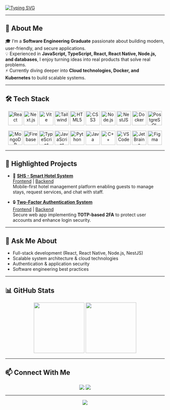 [![Typing SVG](https://readme-typing-svg.demolab.com?font=Fira+Code&weight=500&size=28&duration=3000&pause=1000&color=4AE473&center=true&multiline=true&width=850&height=120&lines=👋+Hi%2C+I'm+Raphael+Benoliel!;Full-Stack+Software+Engineer;React+%26+Node.js+Enthusiast;Building+Scalable+%26+Secure+Apps)](https://github.com/RaphaelBenoliel)

---

## 🌟 About Me  

🎓 I’m a **Software Engineering Graduate** passionate about building modern, user-friendly, and secure applications.  
💡 Experienced in **JavaScript, TypeScript, React, React Native, Node.js, and databases**, I enjoy turning ideas into real products that solve real problems.  
⚡ Currently diving deeper into **Cloud technologies, Docker, and Kubernetes** to build scalable systems.  

---
## 🛠️ Tech Stack  

<p align="center">
  <a href="https://react.dev/" target="_blank"><img src="https://cdn.jsdelivr.net/gh/devicons/devicon/icons/react/react-original.svg" title="React" alt="React" height="45"/></a>
  <a href="https://nextjs.org/" target="_blank"><img src="https://cdn.jsdelivr.net/gh/devicons/devicon/icons/nextjs/nextjs-original.svg" title="Next.js" alt="Next.js" height="45"/></a>
  <a href="https://vitejs.dev/" target="_blank"><img src="https://cdn.jsdelivr.net/gh/devicons/devicon/icons/vitejs/vitejs-original.svg" title="Vite" alt="Vite" height="45"/></a>
  <a href="https://tailwindcss.com/" target="_blank"><img src="https://cdn.jsdelivr.net/gh/devicons/devicon/icons/tailwindcss/tailwindcss-original.svg" title="Tailwind CSS" alt="Tailwind" height="45"/></a>
  <a href="https://developer.mozilla.org/docs/Web/HTML" target="_blank"><img src="https://cdn.jsdelivr.net/gh/devicons/devicon/icons/html5/html5-original.svg" title="HTML5" alt="HTML5" height="45"/></a>
  <a href="https://developer.mozilla.org/docs/Web/CSS" target="_blank"><img src="https://cdn.jsdelivr.net/gh/devicons/devicon/icons/css3/css3-original.svg" title="CSS3" alt="CSS3" height="45"/></a>
  <a href="https://nodejs.org/" target="_blank"><img src="https://cdn.jsdelivr.net/gh/devicons/devicon/icons/nodejs/nodejs-original.svg" title="Node.js" alt="Node.js" height="45"/></a>
  <a href="https://nestjs.com/" target="_blank"><img src="https://cdn.jsdelivr.net/gh/devicons/devicon@latest/icons/nestjs/nestjs-original.svg" title="NestJS" alt="NestJS" height="45"/></a>
  <a href="https://www.docker.com/" target="_blank"><img src="https://cdn.jsdelivr.net/gh/devicons/devicon/icons/docker/docker-original.svg" title="Docker" alt="Docker" height="45"/></a>
  <a href="https://www.postgresql.org/" target="_blank"><img src="https://cdn.jsdelivr.net/gh/devicons/devicon/icons/postgresql/postgresql-original.svg" title="PostgreSQL" alt="PostgreSQL" height="45"/></a>
</p>

<p align="center">
  <a href="https://www.mongodb.com/" target="_blank"><img src="https://cdn.jsdelivr.net/gh/devicons/devicon/icons/mongodb/mongodb-original.svg" title="MongoDB" alt="MongoDB" height="45"/></a>
  <a href="https://firebase.google.com/" target="_blank"><img src="https://cdn.jsdelivr.net/gh/devicons/devicon/icons/firebase/firebase-plain.svg" title="Firebase" alt="Firebase" height="45"/></a>
  <a href="https://www.typescriptlang.org/" target="_blank"><img src="https://cdn.jsdelivr.net/gh/devicons/devicon/icons/typescript/typescript-original.svg" title="TypeScript" alt="TypeScript" height="45"/></a>
  <a href="https://developer.mozilla.org/docs/Web/JavaScript" target="_blank"><img src="https://cdn.jsdelivr.net/gh/devicons/devicon/icons/javascript/javascript-original.svg" title="JavaScript" alt="JavaScript" height="45"/></a>
  <a href="https://www.python.org/" target="_blank"><img src="https://cdn.jsdelivr.net/gh/devicons/devicon/icons/python/python-original.svg" title="Python" alt="Python" height="45"/></a>
  <a href="https://www.java.com/" target="_blank"><img src="https://cdn.jsdelivr.net/gh/devicons/devicon/icons/java/java-original.svg" title="Java" alt="Java" height="45"/></a>
  <a href="https://isocpp.org/" target="_blank"><img src="https://cdn.jsdelivr.net/gh/devicons/devicon/icons/cplusplus/cplusplus-original.svg" title="C++" alt="C++" height="45"/></a>
  <a href="https://code.visualstudio.com/" target="_blank"><img src="https://cdn.jsdelivr.net/gh/devicons/devicon/icons/vscode/vscode-original.svg" title="VS Code" alt="VS Code" height="45"/></a>
  <a href="https://www.jetbrains.com/" target="_blank"><img src="https://cdn.jsdelivr.net/gh/devicons/devicon/icons/jetbrains/jetbrains-original.svg" title="JetBrains IDEs" alt="JetBrains" height="45"/></a>
  <a href="https://www.figma.com/" target="_blank"><img src="https://cdn.jsdelivr.net/gh/devicons/devicon/icons/figma/figma-original.svg" title="Figma" alt="Figma" height="45"/></a>
</p>



---

## 🚀 Highlighted Projects  

- 🏨 **[SHS - Smart Hotel System](https://github.com/MaorHadadLD/SHS-SmartHotel)**  
  [Frontend](https://github.com/MaorHadadLD/SHS-SmartHotel/tree/main/Client) | [Backend](https://github.com/MaorHadadLD/SHS-SmartHotel/tree/main/Server)  
  Mobile-first hotel management platform enabling guests to manage stays, request services, and chat with staff.  

- 🔒 **[Two-Factor Authentication System](https://github.com/RaphaelBenoliel/2FASystem)**  
  [Frontend](https://github.com/RaphaelBenoliel/2FASystem/tree/main/client) | [Backend](https://github.com/RaphaelBenoliel/2FASystem/tree/main/server)  
  Secure web app implementing **TOTP-based 2FA** to protect user accounts and enhance login security.  

---

## 💬 Ask Me About  

- Full-stack development (React, React Native, Node.js, NestJS)  
- Scalable system architecture & cloud technologies  
- Authentication & application security  
- Software engineering best practices  

---

## 📊 GitHub Stats  

<p align="center">
  <img src="https://github-readme-stats.vercel.app/api?username=RaphaelBenoliel&show_icons=true&theme=radical" height=160 />
  <img src="https://github-readme-stats.vercel.app/api/top-langs/?username=RaphaelBenoliel&layout=compact&theme=radical" height=160 />
</p>

---

## 📫 Connect With Me  

<p align="center">
  <a href="mailto:raphael2gb@gmail.com"><img src="https://img.shields.io/badge/gmail-%23DD0031.svg?&style=for-the-badge&logo=gmail&logoColor=white"/></a>
  <a href="https://www.linkedin.com/in/raphaelbenoliel"><img src="https://img.shields.io/badge/linkedin-%230077B5.svg?style=for-the-badge&logo=linkedin&logoColor=white"/></a>
</p>

---

<p align="center">
  <img src="https://visitcount.itsvg.in/api?id=RaphaelBenoliel&label=Profile%20Views&color=8&icon=3&pretty=true" />
</p>
